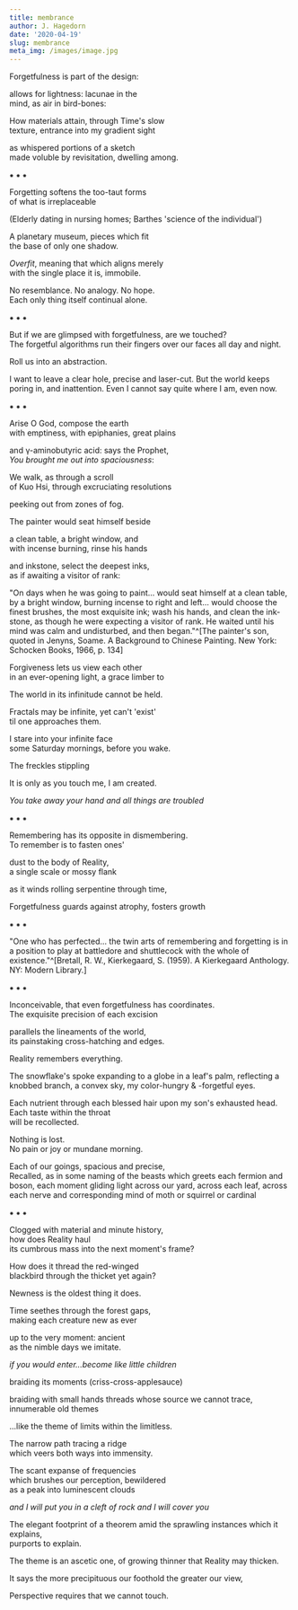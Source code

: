 ```yaml
---
title: membrance
author: J. Hagedorn
date: '2020-04-19'
slug: membrance
meta_img: /images/image.jpg
---
```



Forgetfulness is part of the design:  

allows for lightness: lacunae in the  
mind, as air in bird-bones:  

How materials attain, through Time's slow  
texture, entrance into my gradient sight  

as whispered portions of a sketch  
made voluble by revisitation, dwelling among.  

⁕  ⁕  ⁕  

Forgetting softens the too-taut forms  
of what is irreplaceable

(Elderly dating in nursing homes; Barthes 'science of the individual')

A planetary museum, pieces which fit  
the base of only one shadow.  

*Overfit*, meaning that which aligns merely  
with the single place it is, immobile.  

No resemblance.  No analogy.  No hope.  
Each only thing itself continual alone.  

⁕  ⁕  ⁕  

But if we are glimpsed with forgetfulness, are we touched?  
The forgetful algorithms run their fingers over our faces all day and night.

Roll us into an abstraction.  

I want to leave a clear hole, precise and laser-cut.
But the world keeps poring in, and inattention.
Even I cannot say quite where I am, even now.

⁕  ⁕  ⁕  

Arise O God, compose the earth  
with emptiness, with epiphanies, great plains  

and γ-aminobutyric acid: says the Prophet,  
*You brought me out into spaciousness*:  

We walk, as through a scroll  
of Kuo Hsi, through excruciating resolutions  

peeking out from zones of fog.

The painter would seat himself beside

a clean table, a bright window, and  
with incense burning, rinse his hands  

and inkstone, select the deepest inks,  
as if awaiting a visitor of rank:  

"On days when he was going to paint... 
would seat himself at a clean table, by a bright window, burning incense to right and left... 
would choose the finest brushes, the most exquisite ink; wash his hands, and clean 
the ink-stone, as though he were expecting 
a visitor of rank. He waited until his mind was calm and undisturbed, and then began."^[The painter's son, quoted in Jenyns, Soame. A Background to Chinese Painting. New York: Schocken Books, 1966, p. 134]

Forgiveness lets us view each other  
in an ever-opening light, a grace
limber to 

The world in its infinitude cannot be held.

Fractals may be infinite, yet can't 'exist'  
til one approaches them.

I stare into your infinite face  
some Saturday mornings, before you wake.

The freckles stippling

It is only as you touch me, I am created.

*You take away your hand and all things are troubled*

⁕  ⁕  ⁕  

Remembering has its opposite in dismembering.  
To remember is to fasten ones'  

dust to the body of Reality,  
a single scale or mossy flank

as it winds
rolling serpentine through time,

Forgetfulness guards against atrophy, fosters growth

⁕  ⁕  ⁕  

"One who has perfected... the twin arts of remembering and forgetting is in a position to play at battledore and shuttlecock with the whole of existence."^[Bretall, R. W., Kierkegaard, S. (1959). A Kierkegaard Anthology. NY: Modern Library.]

⁕  ⁕  ⁕  

Inconceivable, that even forgetfulness has coordinates.  
The exquisite precision of each excision  

parallels the lineaments of the world,  
its painstaking cross-hatching and edges.

Reality remembers everything.

The snowflake's spoke expanding to a globe 
in a leaf's palm, reflecting a knobbed branch,
a convex sky, my color-hungry & -forgetful eyes.

Each nutrient through each blessed hair 
upon my son's exhausted head.  Each taste within the throat  
will be recollected.

Nothing is lost.  
No pain or joy or mundane morning.

Each of our goings, spacious and precise,  
Recalled, as in some naming of the beasts
which greets each fermion and boson, each 
moment gliding light across our yard, 
across each leaf, across each nerve
and corresponding mind
of moth or squirrel or cardinal

⁕  ⁕  ⁕  

Clogged with material and minute history,  
how does Reality haul  
its cumbrous mass into the next moment's frame?  

How does it thread the red-winged  
blackbird through the thicket yet again?  

Newness is the oldest thing it does.  

Time seethes through the forest gaps,  
making each creature new as ever  

up to the very moment: ancient  
as the nimble days we imitate.  

*if you would enter...become like little children*

braiding its moments (criss-cross-applesauce)


braiding with small hands
threads whose source we cannot trace,  
innumerable old themes

...like the theme of limits within the limitless.

The narrow path tracing a ridge  
which veers both ways into immensity.  

The scant expanse of frequencies  
which brushes our perception, bewildered  
as a peak into luminescent clouds  

*and I will put you in a cleft of rock and I will cover you*

The elegant footprint of a theorem amid
the sprawling instances which it explains,  
purports to explain.  

The theme is an ascetic one,
of growing thinner that Reality may thicken.

It says the more precipituous our foothold 
the greater our view,

Perspective requires that we cannot touch. 



